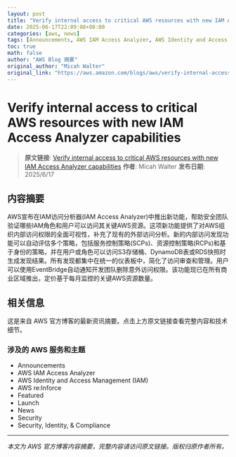 ```yaml
---
layout: post
title: "Verify internal access to critical AWS resources with new IAM Access Analyzer capabilities"
date: 2025-06-17T22:09:08+08:00
categories: [aws, news]
tags: [Announcements, AWS IAM Access Analyzer, AWS Identity and Access Management (IAM), AWS reInforce, Featured, Launch, News, Security, Security Identity Compliance]
toc: true
math: false
author: "AWS Blog 摘要"
original_author: "Micah Walter"
original_link: "https://aws.amazon.com/blogs/aws/verify-internal-access-to-critical-aws-resources-with-new-iam-access-analyzer-capabilities/"
---
```


# Verify internal access to critical AWS resources with new IAM Access Analyzer capabilities

> **原文链接**: [Verify internal access to critical AWS resources with new IAM Access Analyzer capabilities](https://aws.amazon.com/blogs/aws/verify-internal-access-to-critical-aws-resources-with-new-iam-access-analyzer-capabilities/)
> **作者**: Micah Walter
> **发布日期**: 2025/6/17

## 内容摘要

AWS宣布在IAM访问分析器(IAM Access Analyzer)中推出新功能，帮助安全团队验证哪些IAM角色和用户可以访问其关键AWS资源。这项新功能提供了对AWS组织内部访问权限的全面可视性，补充了现有的外部访问分析。新的内部访问发现功能可以自动评估多个策略，包括服务控制策略(SCPs)、资源控制策略(RCPs)和基于身份的策略，并在用户或角色可以访问S3存储桶、DynamoDB表或RDS快照时生成发现结果。所有发现都集中在统一的仪表板中，简化了访问审查和管理。用户可以使用EventBridge自动通知开发团队删除意外访问权限。该功能现已在所有商业区域推出，定价基于每月监控的关键AWS资源数量。

## 相关信息

这是来自 AWS 官方博客的最新资讯摘要。点击上方原文链接查看完整内容和技术细节。

### 涉及的 AWS 服务和主题

- Announcements
- AWS IAM Access Analyzer
- AWS Identity and Access Management (IAM)
- AWS re:Inforce
- Featured
- Launch
- News
- Security
- Security, Identity, & Compliance

---

*本文为 AWS 官方博客内容摘要，完整内容请访问原文链接。版权归原作者所有。*